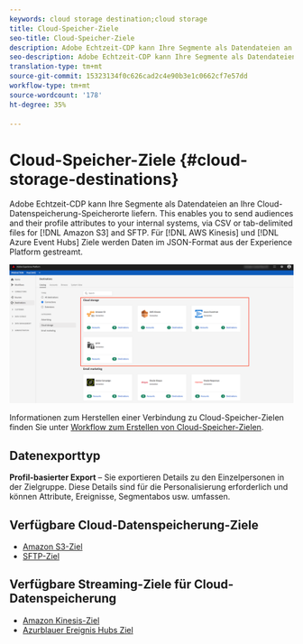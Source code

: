 ```yaml
---
keywords: cloud storage destination;cloud storage
title: Cloud-Speicher-Ziele
seo-title: Cloud-Speicher-Ziele
description: Adobe Echtzeit-CDP kann Ihre Segmente als Datendateien an Ihre Standorte Amazon S3, AWS Kinesis, AWS Ereignis Hubs oder SFTP-Cloud-Datenspeicherung liefern.
seo-description: Adobe Echtzeit-CDP kann Ihre Segmente als Datendateien an Ihre Standorte Amazon S3, AWS Kinesis, AWS Ereignis Hubs oder SFTP-Cloud-Datenspeicherung liefern.
translation-type: tm+mt
source-git-commit: 15323134f0c626cad2c4e90b3e1c0662cf7e57dd
workflow-type: tm+mt
source-wordcount: '178'
ht-degree: 35%

---
```



# Cloud-Speicher-Ziele {#cloud-storage-destinations}

Adobe Echtzeit-CDP kann Ihre Segmente als Datendateien an Ihre Cloud-Datenspeicherung-Speicherorte liefern. This enables you to send audiences and their profile attributes to your internal systems, via CSV or tab-delimited files for [!DNL Amazon S3] and SFTP. Für [!DNL AWS Kinesis] und [!DNL Azure Event Hubs] Ziele werden Daten im JSON-Format aus der Experience Platform gestreamt.

![Adobe-Cloud-Speicher-Ziele](/help/rtcdp/destinations/assets/cloud-storage-destinations.png)

Informationen zum Herstellen einer Verbindung zu Cloud-Speicher-Zielen finden Sie unter [Workflow zum Erstellen von Cloud-Speicher-Zielen](/help/rtcdp/destinations/cloud-storage-destinations-workflow.md).

## Datenexporttyp

**Profil-basierter Export** – Sie exportieren Details zu den Einzelpersonen in der Zielgruppe. Diese Details sind für die Personalisierung erforderlich und können Attribute, Ereignisse, Segmentabos usw. umfassen.

## Verfügbare Cloud-Datenspeicherung-Ziele

* [Amazon S3-Ziel](/help/rtcdp/destinations/amazon-s3-destination.md)
* [SFTP-Ziel](/help/rtcdp/destinations/sftp-destination.md)

## Verfügbare Streaming-Ziele für Cloud-Datenspeicherung

* [Amazon Kinesis-Ziel](/help/rtcdp/destinations/amazon-kinesis-destination.md)
* [Azurblauer Ereignis Hubs Ziel](/help/rtcdp/destinations/azure-event-hubs-destination.md)